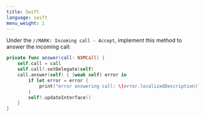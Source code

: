 ```yaml
---
title: Swift
language: swift
menu_weight: 1
---
```



Under the `//MARK: Incoming call - Accept`, implement this method to answer the incoming call:

```swift
private func answer(call: NXMCall) {
    self.call = call
    self.call?.setDelegate(self)
    call.answer(self) { [weak self] error in
        if let error = error {
            print("error answering call: \(error.localizedDescription)")
        }
        self?.updateInterface()
    }
}
```
